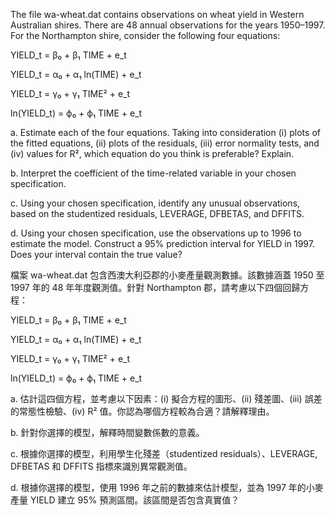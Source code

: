 The file wa-wheat.dat contains observations on wheat yield in Western Australian shires. There are 48 annual observations for the years 1950–1997. For the Northampton shire, consider the following four equations:

YIELD_t = β₀ + β₁ TIME + e_t

YIELD_t = α₀ + α₁ ln(TIME) + e_t

YIELD_t = γ₀ + γ₁ TIME² + e_t

ln(YIELD_t) = ϕ₀ + ϕ₁ TIME + e_t

a. Estimate each of the four equations. Taking into consideration (i) plots of the fitted equations, (ii) plots of the residuals, (iii) error normality tests, and (iv) values for R², which equation do you think is preferable? Explain.

b. Interpret the coefficient of the time-related variable in your chosen specification.

c. Using your chosen specification, identify any unusual observations, based on the studentized residuals, LEVERAGE, DFBETAS, and DFFITS.

d. Using your chosen specification, use the observations up to 1996 to estimate the model. Construct a 95% prediction interval for YIELD in 1997. Does your interval contain the true value?



檔案 wa-wheat.dat 包含西澳大利亞郡的小麥產量觀測數據。該數據涵蓋 1950 至 1997 年的 48 年年度觀測值。針對 Northampton 郡，請考慮以下四個回歸方程：

YIELD_t = β₀ + β₁ TIME + e_t

YIELD_t = α₀ + α₁ ln(TIME) + e_t

YIELD_t = γ₀ + γ₁ TIME² + e_t

ln(YIELD_t) = ϕ₀ + ϕ₁ TIME + e_t

a. 估計這四個方程，並考慮以下因素：(i) 擬合方程的圖形、(ii) 殘差圖、(iii) 誤差的常態性檢驗、(iv) R² 值。你認為哪個方程較為合適？請解釋理由。

b. 針對你選擇的模型，解釋時間變數係數的意義。

c. 根據你選擇的模型，利用學生化殘差（studentized residuals）、LEVERAGE, DFBETAS 和 DFFITS 指標來識別異常觀測值。

d. 根據你選擇的模型，使用 1996 年之前的數據來估計模型，並為 1997 年的小麥產量 YIELD 建立 95% 預測區間。該區間是否包含真實值？
